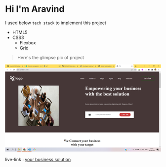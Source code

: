 # Hi I'm Aravind

I used below `tech stack` to implement this project

- HTML5
- CSS3
  - Flexbox
  - Grid

> Here's the glimpse pic of project

![project-12](./image/project-12.png)

live-link : [your business solution]()
